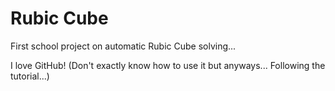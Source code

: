 # Rubic Cube
First school project on automatic Rubic Cube solving...

I love GitHub! (Don't exactly know how to use it but anyways... Following the tutorial...)

